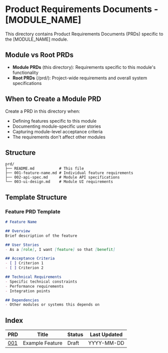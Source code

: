 # Product Requirements Documents - [MODULE_NAME]

This directory contains Product Requirements Documents (PRDs) specific to the [MODULE_NAME] module.

## Module vs Root PRDs

- **Module PRDs** (this directory): Requirements specific to this module's functionality
- **Root PRDs** (/prd/): Project-wide requirements and overall system specifications

## When to Create a Module PRD

Create a PRD in this directory when:
- Defining features specific to this module
- Documenting module-specific user stories
- Capturing module-level acceptance criteria
- The requirements don't affect other modules

## Structure

```
prd/
├── README.md           # This file
├── 001-feature-name.md # Individual feature requirements
├── 002-api-spec.md     # Module API specifications
└── 003-ui-design.md    # Module UI requirements
```

## Template Structure

### Feature PRD Template
```markdown
# Feature Name

## Overview
Brief description of the feature

## User Stories
- As a [role], I want [feature] so that [benefit]

## Acceptance Criteria
- [ ] Criterion 1
- [ ] Criterion 2

## Technical Requirements
- Specific technical constraints
- Performance requirements
- Integration points

## Dependencies
- Other modules or systems this depends on
```

## Index

| PRD | Title | Status | Last Updated |
|-----|-------|--------|--------------|
| [001](001-example.md) | Example Feature | Draft | YYYY-MM-DD |
